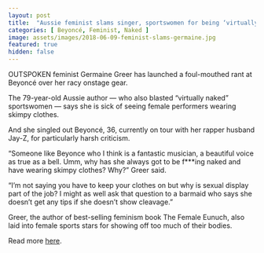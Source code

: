 ```yaml
---
layout: post
title:  "Aussie feminist slams singer, sportswomen for being ‘virtually naked’ in new documentary"
categories: [ Beyoncé, Feminist, Naked ]
image: assets/images/2018-06-09-feminist-slams-germaine.jpg
featured: true
hidden: false
---
```

OUTSPOKEN feminist Germaine Greer has launched a foul-mouthed rant at Beyoncé over her racy onstage gear.

The 79-year-old Aussie author — who also blasted “virtually naked” sportswomen — says she is sick of seeing female performers wearing skimpy clothes.

And she singled out Beyoncé, 36, currently on tour with her rapper husband Jay-Z, for particularly harsh criticism.

“Someone like Beyonce who I think is a fantastic musician, a beautiful voice as true as a bell. Umm, why has she always got to be f***ing naked and have wearing skimpy clothes? Why?” Greer said.

“I’m not saying you have to keep your clothes on but why is sexual display part of the job? I might as well ask that question to a barmaid who says she doesn’t get any tips if she doesn’t show cleavage.”

Greer, the author of best-selling feminism book The Female Eunuch, also laid into female sports stars for showing off too much of their bodies.

Read more [here](https://www.news.com.au/entertainment/celebrity-life/celebrities-gone-bad/aussie-feminist-slams-singer-sportswomen-for-being-virtually-naked-in-new-documentary/news-story/7c65a21e4191f2adba1c3b71828a623d).
